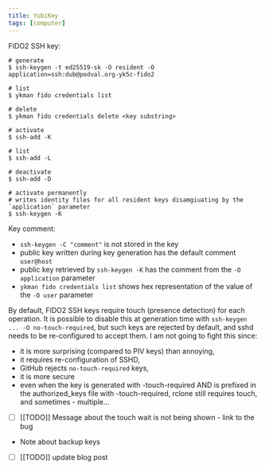 ```yaml
---
title: YubiKey
tags: [computer]
---
```

FIDO2 SSH key:
```shell
# generate
$ ssh-keygen -t ed25519-sk -O resident -O application=ssh:dub@podval.org-yk5c-fido2

# list
$ ykman fido credentials list

# delete
$ ykman fido credentials delete <key substring>

# activate
$ ssh-add -K

# list
$ ssh-add -L

# deactivate
$ ssh-add -D

# activate permanently
# writes identity files for all resident keys disamgiuating by the `application` parameter
$ ssh-keygen -K
```

Key comment:
- `ssh-keygen -C "comment"` is not stored in the key
- public key written during key generation has the default comment `user@host`
- public key retrieved by `ssh-keygen -K` has the comment from the `-O application` parameter
- `ykman fido credentials list` shows hex representation of the value of the `-O user` parameter 
    
By default, FIDO2 SSH keys require touch (presence detection) for each operation.
It is possible to disable this at generation time with `ssh-keygen ... -O no-touch-required`,
but such keys are rejected by default, and sshd needs to be re-configured to accept them.
I am not going to fight this since: 
- it is more surprising (compared to PIV keys) than annoying,
- it requires re-configuration of SSHD,
- GitHub rejects `no-touch-required` keys,
- it is more secure
- even when the key is generated with -touch-required AND is prefixed in the authorized_keys file with -touch-required,
rclone still requires touch, and sometimes - multiple...
- [ ] [[TODO]] Message about the touch wait is not being shown - link to the bug
- Note about backup keys
- [ ] [[TODO]] update blog post